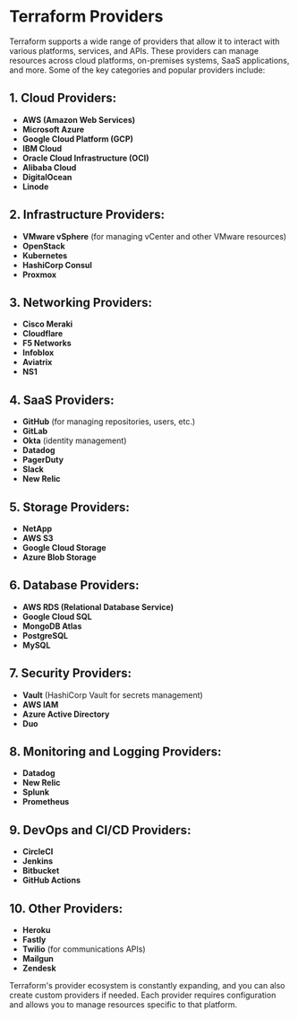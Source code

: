 # Terraform Providers

Terraform supports a wide range of providers that allow it to interact with various platforms, services, and APIs. These providers can manage resources across cloud platforms, on-premises systems, SaaS applications, and more. Some of the key categories and popular providers include:

## 1. Cloud Providers:
- **AWS (Amazon Web Services)**
- **Microsoft Azure**
- **Google Cloud Platform (GCP)**
- **IBM Cloud**
- **Oracle Cloud Infrastructure (OCI)**
- **Alibaba Cloud**
- **DigitalOcean**
- **Linode**

## 2. Infrastructure Providers:
- **VMware vSphere** (for managing vCenter and other VMware resources)
- **OpenStack**
- **Kubernetes**
- **HashiCorp Consul**
- **Proxmox**

## 3. Networking Providers:
- **Cisco Meraki**
- **Cloudflare**
- **F5 Networks**
- **Infoblox**
- **Aviatrix**
- **NS1**

## 4. SaaS Providers:
- **GitHub** (for managing repositories, users, etc.)
- **GitLab**
- **Okta** (identity management)
- **Datadog**
- **PagerDuty**
- **Slack**
- **New Relic**

## 5. Storage Providers:
- **NetApp**
- **AWS S3**
- **Google Cloud Storage**
- **Azure Blob Storage**

## 6. Database Providers:
- **AWS RDS (Relational Database Service)**
- **Google Cloud SQL**
- **MongoDB Atlas**
- **PostgreSQL**
- **MySQL**

## 7. Security Providers:
- **Vault** (HashiCorp Vault for secrets management)
- **AWS IAM**
- **Azure Active Directory**
- **Duo**

## 8. Monitoring and Logging Providers:
- **Datadog**
- **New Relic**
- **Splunk**
- **Prometheus**

## 9. DevOps and CI/CD Providers:
- **CircleCI**
- **Jenkins**
- **Bitbucket**
- **GitHub Actions**

## 10. Other Providers:
- **Heroku**
- **Fastly**
- **Twilio** (for communications APIs)
- **Mailgun**
- **Zendesk**

Terraform's provider ecosystem is constantly expanding, and you can also create custom providers if needed. Each provider requires configuration and allows you to manage resources specific to that platform.

